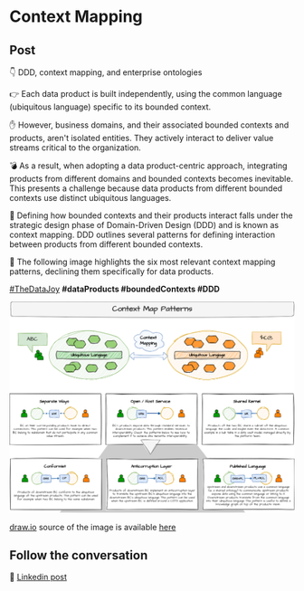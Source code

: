 # Context Mapping

## Post

👇 DDD, context mapping, and enterprise ontologies

👉 Each data product is built independently, using the common language (ubiquitous language) specific to its bounded context. 

✋ However, business domains, and their associated bounded contexts and products, aren't isolated entities. They actively interact to deliver value streams critical to the organization.

💣 As a result, when adopting a data product-centric approach, integrating products from different domains and bounded contexts becomes inevitable. This presents a challenge because data products from different bounded contexts use distinct ubiquitous languages. 

📘 Defining how bounded contexts and their products interact falls under the strategic design phase of Domain-Driven Design (DDD) and is known as context mapping. DDD outlines several patterns for defining interaction between products from different bounded contexts. 

🔽 The following image highlights the six most relevant context mapping patterns, declining them specifically for data products.

[#TheDataJoy](https://www.linkedin.com/feed/hashtag/?keywords=thedatajoy) **#dataProducts #boundedContexts #DDD**

![2024-P019-composability.png](/images/2024/2024-P034-Context-mapping.png)

[draw.io](https://app.diagrams.net/) source of the image is available [here](/images/2024/2024.drawio) 

## Follow the conversation

🔵 [Linkedin post](https://www.linkedin.com/posts/andreagioia_thedatajoy-dataproducts-boundedcontexts-activity-7209918407100538880-HTy8)
